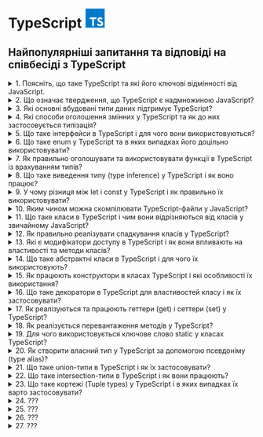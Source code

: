 <h1>
  TypeScript <img src="./assets/typescript.svg" width="40" height="40" />
</h1>

<h2>Найпопулярніші запитання та відповіді на співбесіді з TypeScript</h2>

<details>
<summary>1. Поясніть, що таке TypeScript та які його ключові відмінності від JavaScript.</summary>

#### TypeScript

**TypeScript** — це надбудова над JavaScript, яка додає статичну типізацію,
інтерфейси та інші можливості для підвищення надійності коду.

#### Відмінності:

- **_Типізація:_** TS має статичні типи, JS — динамічні.

- **_Розробка:_** TS виявляє помилки на етапі компіляції, JS — під час
  виконання.

- **_Сумісність:_** TS компілюється у JS, тому працює у всіх середовищах JS.

- **_Інструменти:_** краща підтримка IDE (автодоповнення, рефакторинг).

</details>

<details>
<summary>2. Що означає твердження, що TypeScript є надмножиною JavaScript?</summary>

#### TypeScript

- Це означає, що будь-який коректний JavaScript-код є також коректним
  TypeScript-кодом. TypeScript розширює можливості JS, додаючи типи та інші
  фічі, але при цьому не змінює базову мову.

</details>

<details>
<summary>3. Які основні вбудовані типи даних підтримує TypeScript?</summary>

#### TypeScript

**Основні типи в TypeScript:**

- `string` — рядки

- `number` — числа (цілі та з плаваючою крапкою)

- `boolean` — логічні значення

- `null` та `undefined`

- `any` — будь-який тип

- `unknown` — невідомий тип (безпечніша альтернатива any)

- `void` — відсутність значення (часто у функціях)

- `never` — функція ніколи не повертає значення (наприклад, кидає помилку)

- `object` — об’єкти

- `Масиви` (type[] або Array<type>)

- `Кортежі` ([type1, type2, ...])

- `enum` — перерахування

</details>

<details>
<summary>4. Які способи оголошення змінних у TypeScript та як до них застосовується типізація?</summary>

#### TypeScript

У TypeScript змінні оголошуються так само, як у JavaScript: `let`, `const`,
рідше `var`.

**Тип можна:**

- вивести автоматично (Type Inference):

```TypeScript
let age = 25; // type: number
```

- задати явно:

```TypeScript
let age: number = 25;
const name: string = "Alice";
```

Зазвичай рекомендують використовувати `const` для незмінних значень, `let` для
змінних, а явну типізацію — там, де виведення типу неочевидне.

</details>

<details>
<summary>5. Що таке інтерфейси в TypeScript і для чого вони використовуються?</summary>

#### TypeScript

Інтерфейси в TypeScript описують структуру об’єкта (його властивості та їх
типи), не створюючи конкретної реалізації. Вони допомагають забезпечити контракт
між частинами коду.

**Основні можливості:**

- Опис форми об’єкта:

```TypeScript
interface User {
  id: number;
  name: string;
  isAdmin?: boolean; // необов’язкове поле
}

const user: User = { id: 1, name: "Alice" };
```

- Підтримка опціональних властивостей (?).

- Можливість розширення (extends).

- Використання для опису структур функцій, класів та масивів.

По суті, інтерфейси — це спосіб зробити код більш передбачуваним і безпечним.

</details>

<details>
<summary>6. Що таке enum у TypeScript та в яких випадках його доцільно використовувати?</summary>

#### TypeScript

- `enum` (перерахування) — це тип, який дозволяє задати набір іменованих
  констант.

#### Види:

- **Numeric enum** (значення автоматично інкрементуються):

```TypeScript
enum Direction {
  Up,    // 0
  Down,  // 1
  Left,  // 2
  Right  // 3
}
```

- **String enum:**

```TypeScript
enum Role {
  Admin = "ADMIN",
  User = "USER",
  Guest = "GUEST"
}
```

Використовується, коли є обмежений набір варіантів (напр. ролі користувачів,
статуси замовлення, напрямки руху). Це робить код більш читабельним і безпечним,
ніж "магічні числа" чи рядки.

</details>

<details>
<summary>7. Як правильно оголошувати та використовувати функції в TypeScript із врахуванням типів?</summary>

#### TypeScript

- Функції визначаються так само, як у JavaScript, але в TypeScript можна явно
  задавати типи параметрів і результату:

```TypeScript
// З явними типами
function add(a: number, b: number): number {
  return a + b;
}

// Функціональний вираз
const greet = (name: string): string => {
  return `Hello, ${name}`;
};

// Необов’язковий параметр
function log(message: string, userId?: number): void {
  console.log(message, userId);
}
```

- Параметри можна робити обов’язковими, необов’язковими (?) або мати значення за
  замовчуванням.

- Тип повернення можна вивести автоматично, але для складних функцій краще
  вказувати явно.

- Для callback-ів та складних сигнатур використовують типи або інтерфейси
  функцій.

</details>

<details>
<summary>8. Що таке виведення типу (type inference) у TypeScript і як воно працює?</summary>

#### TypeScript

- Виведення типу — це механізм, коли TypeScript автоматично визначає тип змінної
  чи результату функції на основі наданого значення без явного оголошення.

#### Приклади:

```TypeScript
let count = 10;    // TS виводить: number
let message = "Hi"; // TS виводить: string

function add(a: number, b: number) {
  return a + b; // TS виводить: number (тип повернення)
}
```

- Перевага: менше коду, але збережена типобезпека.

- Ризик: у складних випадках краще явно вказувати тип, щоб уникнути
  неочікуваного any.

</details>

<details>
<summary>9. У чому різниця між let і const у TypeScript і як правильно їх використовувати?</summary>

#### TypeScript

`let` — дозволяє оголосити змінну, значення якої можна змінювати. Має блочну
область видимості.

`const` — створює змінну, якій можна призначити значення лише один раз. Також
має блочну область видимості.

#### Приклад:

```TypeScript
let counter: number = 1;
counter = 2; // ✅ можна

const name: string = "Alice";
name = "Bob"; // ❌ помилка
```

Рекомендація: за замовчуванням використовувати `const`, а `let` — лише коли
змінна дійсно змінюється.

Важливо: `const` не робить об’єкт immutable, змінювати внутрішні властивості все
одно можна:

```TypeScript
const user = { id: 1, name: "Alice" };
user.name = "Bob"; // ✅ дозволено
```

</details>

<details>
<summary>10. Яким чином можна скомпілювати TypeScript-файли у JavaScript?</summary>

#### TypeScript

- Використовується TypeScript Compiler (tsc).

- Основні варіанти:

```bash
# компіляція одного файлу

tsc file.ts

# компіляція проєкту з налаштуваннями tsconfig.json

tsc
```

- У tsconfig.json можна задати цільову версію JS (target), директорію виводу
  (outDir), модулі (module) тощо.

- Також можна включити watch mode:

```bash
tsc -w
```

У реальних проєктах часто використовують Babel, Webpack, Vite чи ts-node для
інтеграції компіляції у збірку чи запуск коду напряму.

</details>

<details>
<summary>11. Що таке класи в TypeScript і чим вони відрізняються від класів у звичайному JavaScript?</summary>

#### TypeScript

Класи в TypeScript — це надбудова над JS-класами. Вони працюють так само, як у
JS, але доповнені системою типів:

- можна оголошувати типи для полів, параметрів і повертаних значень;

- є модифікатори доступу (public, private, protected, readonly);

- є abstract класи та методи;

- підтримка implements для інтерфейсів;

- підтримка generics.

У рантаймі вони компілюються в звичайні JS-класи, а типи прибираються.

</details>

<details>
<summary>12. Як правильно реалізувати спадкування класів у TypeScript?</summary>

#### TypeScript

Використовується ключове слово `extends`. Базовий клас може мати загальні
властивості/методи, похідний — успадковує їх і може перевизначати. При
перевизначенні конструктора обов’язково викликається `super()`.

```TypeScript
class Animal {
  constructor(public name: string) {}
  speak(): void {
    console.log(`${this.name} makes a sound.`);
  }
}

class Dog extends Animal {
  constructor(name: string, public breed: string) {
    super(name);
  }
  speak(): void {
    console.log(`${this.name} barks.`);
  }
}

const rex = new Dog("Rex", "Labrador");
rex.speak(); // Rex barks.
```

</details>

<details>
<summary>13. Які є модифікатори доступу в TypeScript і як вони впливають на властивості та методи класів?</summary>

#### TypeScript

TypeScript має 4 модифікатори доступу:

- `public` (за замовчуванням) – доступний скрізь.

- `private` – доступний тільки всередині цього класу.

- `protected` – доступний у класі та його нащадках.

- `readonly` – властивість доступна тільки для читання після ініціалізації.

Вони впливають лише на етапі компіляції (для контролю типів), у рантаймі
JavaScript цього обмеження немає.

</details>

<details>
<summary>14. Що таке абстрактні класи в TypeScript і для чого їх використовують?</summary>

#### TypeScript

Абстрактний клас — це клас, який не можна інстанціювати напряму. Він може
містити:

- реалізовані методи, які спільні для всіх нащадків,

- abstract методи без реалізації, які зобов’язані реалізувати похідні класи.

Призначення: задавати загальний контракт і базову поведінку для групи класів,
залишаючи конкретну реалізацію нащадкам.

```TypeScript
abstract class Shape {
  constructor(public color: string) {}
  abstract area(): number; // має реалізувати підклас
  describe(): void {
    console.log(`This shape is ${this.color}`);
  }
}

class Circle extends Shape {
  constructor(color: string, public radius: number) {
    super(color);
  }
  area(): number {
    return Math.PI * this.radius ** 2;
  }
}

const c = new Circle("red", 5);
c.describe(); // This shape is red
console.log(c.area()); // 78.5398...
```

</details>

<details>
<summary>15. Як працюють конструктори в класах TypeScript і які особливості їх використання?</summary>

#### TypeScript

Конструктор (constructor) — це метод для ініціалізації об’єкта класу.
Особливості у TypeScript:

- можна задавати типи параметрів;

- можна використовувати модифікатори доступу прямо в параметрах (`public`,
  `private`, `protected`, `readonly`) — тоді TypeScript автоматично створює
  відповідні поля;

- у похідних класах обов’язково викликається `super()` перед використанням
  `this`.

#### Приклад:

```TypeScript
class Person {
  constructor(public name: string, private age: number) {}
  greet() {
    console.log(`Hi, my name is ${this.name}`);
  }
}

class Employee extends Person {
  constructor(name: string, age: number, public position: string) {
    super(name, age);
  }
}

const emp = new Employee("Alice", 30, "Developer");
emp.greet(); // Hi, my name is Alice
console.log(emp.position); // Developer
```

</details>

<details>
<summary>16. Що таке декоратори в TypeScript для властивостей класу і як їх застосовувати?</summary>

#### TypeScript

Декоратори — це функції, які дозволяють змінювати або розширювати поведінку
класів, методів, властивостей або параметрів. Декоратор властивості отримує ціль
(target) та ім’я властивості (property key).

**Приклад використання властивості:**

```TypeScript
function logProperty(target: any, key: string) {
  let value = target[key];

  const getter = () => {
    console.log(`Getting ${key}: ${value}`);
    return value;
  };

  const setter = (newVal: any) => {
    console.log(`Setting ${key} to ${newVal}`);
    value = newVal;
  };

  Object.defineProperty(target, key, {
    get: getter,
    set: setter,
    enumerable: true,
    configurable: true
  });
}

class Person {
  @logProperty
  name: string = "";
}

const p = new Person();
p.name = "Alice"; // Setting name to Alice
console.log(p.name); // Getting name: Alice
```

Декоратори часто використовують для логування, валідації, DI (dependency
injection) та метаданих.

</details>

<details>
<summary>17. Як реалізуються та працюють геттери (get) і сеттери (set) у TypeScript?</summary>

#### TypeScript

Геттери та сеттери дозволяють контролювати доступ до властивостей класу.

- `get` — повертає значення властивості, дозволяє виконувати додаткову логіку
  при читанні.

- `set` — задає значення властивості, дозволяє перевіряти або модифікувати його
  перед присвоєнням.

#### Приклад:

```TypeScript
class Person {
  private _age: number = 0;

  get age(): number {
    return this._age;
  }

  set age(value: number) {
    if (value < 0) throw new Error("Age cannot be negative");
    this._age = value;
  }
}

const p = new Person();
p.age = 25;          // викликається set
console.log(p.age);  // викликається get -> 25
```

Геттери і сеттери працюють як звичайні властивості при доступі, але дозволяють
інкапсулювати логіку.

</details>

<details>
<summary>18. Як реалізується перевантаження методів у TypeScript?</summary>

#### TypeScript

TypeScript дозволяє перевантажувати методи через сигнатури, але тільки одна
реалізація. Це означає: можна оголосити кілька варіантів виклику методу з
різними параметрами, а в тілі методу реалізувати логіку з перевіркою
типів/кількості аргументів.

#### Приклад:

```TypeScript
class Calculator {
  add(a: number, b: number): number;
  add(a: string, b: string): string;
  add(a: any, b: any): any { // реальна реалізація
    return a + b;
  }
}

const calc = new Calculator();
console.log(calc.add(2, 3));       // 5
console.log(calc.add("Hello, ", "TS")); // Hello, TS
```

#### Особливості:

- Сигнатури визначають дозволені варіанти виклику.

- Реалізація повинна враховувати всі варіанти.

- У рантаймі перевантаження як у C#/Java не існує, це чисто типізаційний
  механізм.

</details>

<details>
<summary>19. Для чого використовується ключове слово static у класах TypeScript?</summary>

#### TypeScript

`static` дозволяє створювати члени класу (властивості або методи), які належать
самому класу, а не його екземплярам.

- До них звертаються через ім’я класу (ClassName.member), а не через об’єкт.

- Можна використовувати для констант, утилітарних методів та лічильників.

#### Приклад:

```TypeScript
class Counter {
  static count = 0;

  static increment() {
    Counter.count++;
  }
}

Counter.increment();
console.log(Counter.count); // 1

const c = new Counter();
// c.increment(); // ❌ помилка, increment — static
```

</details>

<details>
<summary>20. Як створити власний тип у TypeScript за допомогою псевдоніму (type alias)?</summary>

#### TypeScript

Псевдонім типу (`type`) дозволяє створити нове ім’я для будь-якого типу, включно
з об’єднаннями (`union`), перетинами (`intersection`) та функціями. Це зручно
для складних типів, повторного використання і документації коду.

```TypeScript
type ID = string | number;
type User = {
  id: ID;
  name: string;
  age?: number; // необов’язкове поле
};

type Callback = (result: string) => void;
```

Використовуємо як звичайний тип:

```TypeScript
const user: User = { id: 1, name: "Alice" };
```

Псевдоніми не створюють нових типів у рантаймі — це чисто типізація на етапі
компіляції.

</details>

<details>
<summary>21. Що таке union-типи в TypeScript і як їх застосовувати?</summary>

#### TypeScript

Union-тип (|) дозволяє змінній або параметру приймати декілька можливих типів.
Це зручно, коли значення може бути різного виду.

#### Приклад:

```TypeScript
type ID = string | number;

function printId(id: ID) {
  if (typeof id === "string") {
    console.log("ID (string): " + id.toUpperCase());
  } else {
    console.log("ID (number): " + (id * 10));
  }
}

printId("abc"); // ID (string): ABC
printId(123); // ID (number): 1230
```

#### Особливості:

- Потрібно робити type narrowing (перевірку типу) перед використанням
  специфічних методів.

- Можна комбінувати кілька типів, навіть `null | undefined`.

</details>

<details>
<summary>22. Що таке intersection-типи в TypeScript і як вони працюють?</summary>

#### TypeScript

Intersection-тип (&) поєднує кілька типів в один. Об’єкт повинен відповідати
всім об’єднаним типам одночасно. Це зручно для створення складних структур з
кількох контрактів.

#### Приклад:

```TypeScript
type Person = { name: string };
type Employee = { company: string };
type Developer = Person & Employee & { skills: string[] };

const dev: Developer = {
  name: "Alice",
  company: "TechCorp",
  skills: ["TypeScript", "React"]
};
```

#### Особливості:

- Якщо є конфліктні властивості з різними типами → результат може стати never.

- Добре поєднується з interface і type для композиції.

</details>

<details>
<summary>23. Що таке кортежі (Tuple types) у TypeScript і в яких випадках їх варто застосовувати?</summary>

#### TypeScript

Tuple — це масив із фіксованою кількістю елементів та визначеними типами для
кожної позиції. Використовуються, коли порядок і типи елементів наперед відомі.

#### Приклад:

```TypeScript
let user: [number, string, boolean];
user = [1, "Alice", true]; // ✅ правильний порядок і типи
user = ["Alice", 1, true]; // ❌ помилка
```

#### Особливості:

- Можна додати назви для кращої читабельності:

```TypeScript
type HttpResponse = [statusCode: number, message: string];
const res: HttpResponse = [200, "OK"];
```

- Підтримують optional та rest елементи:

```TypeScript
type RGB = [number, number, number?, number?]; // (R, G, B, A?)
```

Використовувати, коли треба передавати структуровані дані з фіксованим форматом
(наприклад, координати, записи логів, HTTP-відповідь).

</details>

<details>
<summary>24. ???</summary>

#### TypeScript

- Coming soon...😎

</details>

<details>
<summary>25. ???</summary>

#### TypeScript

- Coming soon...😎

</details>

<details>
<summary>26. ???</summary>

#### TypeScript

- Coming soon...😎

</details>

<details>
<summary>27. ???</summary>

#### TypeScript

- Coming soon...😎

</details>
